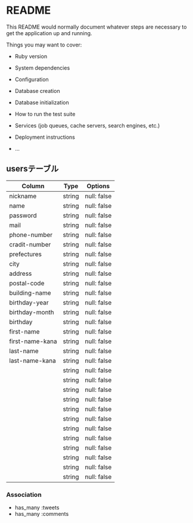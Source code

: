 # README

This README would normally document whatever steps are necessary to get the
application up and running.

Things you may want to cover:

* Ruby version

* System dependencies

* Configuration

* Database creation

* Database initialization

* How to run the test suite

* Services (job queues, cache servers, search engines, etc.)

* Deployment instructions

* ...


## usersテーブル
|Column|Type|Options|
|------|----|-------|
|nickname|string|null: false|
|name|string|null: false|
|password|string|null: false|
|mail|string|null: false|
|phone-number|string|null: false|
|cradit-number|string|null: false|
|prefectures|string|null: false|
|city|string|null: false|
|address|string|null: false|
|postal-code|string|null: false|
|building-name|string|null: false|
|birthday-year|string|null: false|
|birthday-month|string|null: false|
|birthday|string|null: false|
|first-name|string|null: false|
|first-name-kana|string|null: false|
|last-name|string|null: false|
|last-name-kana|string|null: false|
||string|null: false|
||string|null: false|
||string|null: false|
||string|null: false|
||string|null: false|
||string|null: false|
||string|null: false|
||string|null: false|
||string|null: false|
||string|null: false|
||string|null: false|
||string|null: false|
### Association
- has_many :tweets
- has_many :comments
